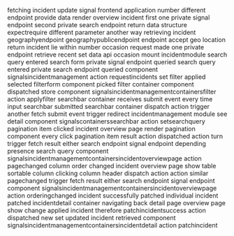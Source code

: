 fetching incident update signal frontend application number different endpoint provide data render overview incident first one private signal endpoint second private search endpoint return data structure expectrequire different parameter another way retrieving incident geographyendpoint geographypublicendpoint endpoint accept geo location return incident lie within number occasion request made one private endpoint retrieve recent set data api occasion mount incidentmodule search query entered search form private signal endpoint queried search query entered private search endpoint queried component signalsincidentmanagement action requestincidents set filter applied selected filterform component picked filter container component dispatched store component signalsincidentmanagementcontainersfilter action applyfilter searchbar container receives submit event every time input searchbar submitted searchbar container dispatch action trigger another fetch submit event trigger redirect incidentmanagement module see detail component signalscontainerssearchbar action setsearchquery pagination item clicked incident overview page render pagination component every click pagination item result action dispatched action turn trigger fetch result either search endpoint signal endpoint depending presence search query component signalsincidentmanagementcontainersincidentoverviewpage action pagechanged column order changed incident overview page show table sortable column clicking column header dispatch action action similar pagechanged trigger fetch result either search endpoint signal endpoint component signalsincidentmanagementcontainersincidentoverviewpage action orderingchanged incident successfully patched individual incident patched incidentdetail container navigating back detail page overview page show change applied incident therefore patchincidentsuccess action dispatched new set updated incident retrieved component signalsincidentmanagementcontainersincidentdetail action patchincident